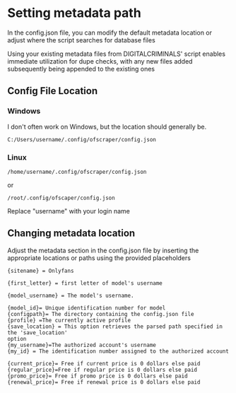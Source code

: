 # Setting metadata path

In the config.json file, you can modify the default metadata location or adjust where the script searches for database files

Using your existing metadata files from DIGITALCRIMINALS' script enables immediate utilization for dupe checks, with any new files added subsequently being appended to the existing ones

## Config File Location

### Windows

I don't often work on Windows, but the location should generally be.

```
C:/Users/username/.config/ofscraper/config.json
```

### Linux

```
/home/username/.config/ofscraper/config.json
```

or

```
/root/.config/ofscaper/config.json
```

Replace "username" with your login name

## Changing metadata location

Adjust the metadata section in the config.json file by inserting the appropriate locations or paths using the provided placeholders

```
{sitename} = Onlyfans

{first_letter} = first letter of model's username

{model_username} = The model's username.

{model_id}= Unique identification number for model
{configpath}= The directory containing the config.json file
{profile} =The currently active profile
{save_location} = This option retrieves the parsed path specified in the 'save_location' 
option
{my_username}=The authorized account's username
{my_id} = The identification number assigned to the authorized account

{current_price}= Free if current price is 0 dollars else paid
{regular_price}=Free if regular price is 0 dollars else paid
{promo_price}= Free if promo price is 0 dollars else paid
{renewal_price}= Free if renewal price is 0 dollars else paid
```
